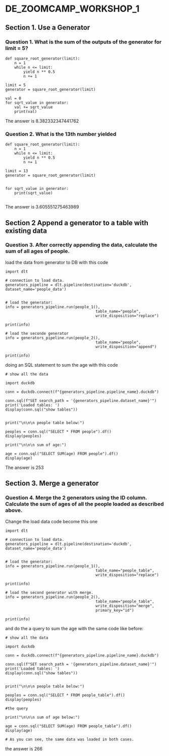 # DE_ZOOMCAMP_WORKSHOP_1

## Section 1. Use a Generator
### Question 1. What is the sum of the outputs of the generator for limit = 5?

```
def square_root_generator(limit):
    n = 1
    while n <= limit:
        yield n ** 0.5
        n += 1

limit = 5
generator = square_root_generator(limit)

val = 0
for sqrt_value in generator:
    val += sqrt_value
    print(val)
```
The answer is 8.382332347441762

### Question 2. What is the 13th number yielded

```
def square_root_generator(limit):
    n = 1
    while n <= limit:
        yield n ** 0.5
        n += 1

limit = 13
generator = square_root_generator(limit)


for sqrt_value in generator:
    print(sqrt_value)
    
```
The answer is 3.605551275463989

## Section 2 Append a generator to a table with existing data
### Question 3. After correctly appending the data, calculate the sum of all ages of people.

load the data from generator to DB with this code
```
import dlt

# connection to load data.
generators_pipeline = dlt.pipeline(destination='duckdb', dataset_name='people_data')


# load the generator:
info = generators_pipeline.run(people_1(),
										table_name="people",
										write_disposition="replace")

print(info)

# load the seconde generator
info = generators_pipeline.run(people_2(),
										table_name="people",
										write_disposition="append")

print(info)
```

doing an SQL statement to sum the age with this code
```
# show all the data

import duckdb

conn = duckdb.connect(f"{generators_pipeline.pipeline_name}.duckdb")

conn.sql(f"SET search_path = '{generators_pipeline.dataset_name}'")
print('Loaded tables: ')
display(conn.sql("show tables"))


print("\n\n\n people table below:")

peoples = conn.sql("SELECT * FROM people").df()
display(peoples)

print("\n\n\n sum of age:")

age = conn.sql("SELECT SUM(age) FROM people").df()
display(age)

```
The answer is 253

## Section 3. Merge a generator
### Question 4. Merge the 2 generators using the ID column. Calculate the sum of ages of all the people loaded as described above. 

Change the load data code become this one
```
import dlt

# connection to load data.
generators_pipeline = dlt.pipeline(destination='duckdb', dataset_name='people_data')


# load the generator:
info = generators_pipeline.run(people_1(),
										table_name="people_table",
										write_disposition="replace")

print(info)

# load the second generator with merge.
info = generators_pipeline.run(people_2(),
										table_name="people_table",
										write_disposition="merge",
                                        primary_key="id")

print(info)
```

and do the a query to sum the age with the same code like before:
```
# show all the data

import duckdb

conn = duckdb.connect(f"{generators_pipeline.pipeline_name}.duckdb")

conn.sql(f"SET search_path = '{generators_pipeline.dataset_name}'")
print('Loaded tables: ')
display(conn.sql("show tables"))


print("\n\n\n people table below:")

peoples = conn.sql("SELECT * FROM people_table").df()
display(peoples)

#the query

print("\n\n\n sum of age below:")

age = conn.sql("SELECT SUM(age) FROM people_table").df()
display(age)

# As you can see, the same data was loaded in both cases.
```
the answer is 266
